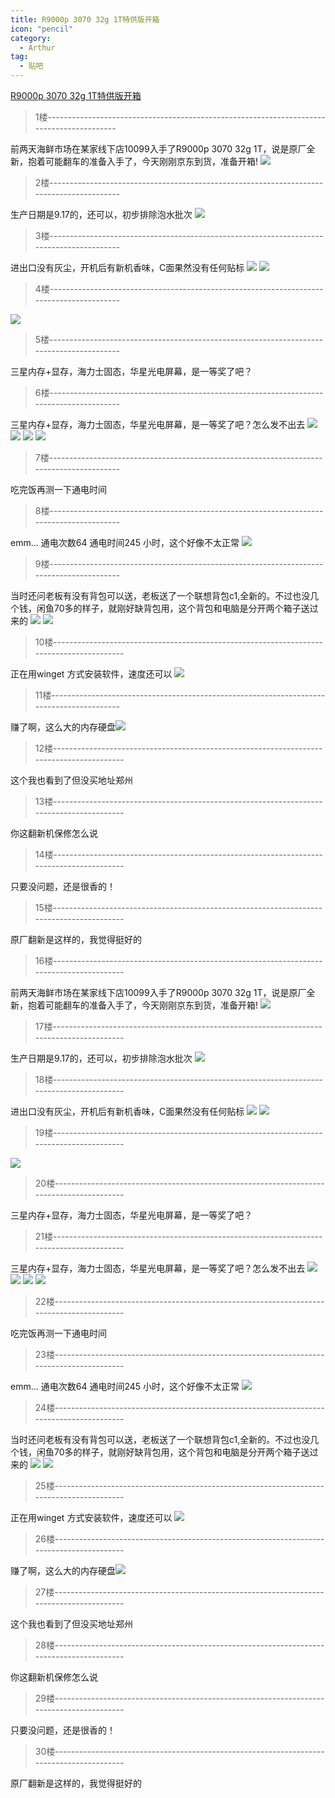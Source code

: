 ```yaml
---
title: R9000p 3070 32g 1T特供版开箱
icon: "pencil"
category:
  - Arthur
tag:
  - 贴吧
---
```


[R9000p 3070 32g 1T特供版开箱](https://tieba.baidu.com/p/7557942168?pid=141478424389&cid=0#141478424389)


>1楼-----------------------------------------------------------------------------------------

前两天海鲜市场在某家线下店10099入手了R9000p 3070 32g 1T，说是原厂全新，抱着可能翻车的准备入手了，今天刚刚京东到货，准备开箱!
![](https://pan.4a1801.life/d/Onedrive-4A1801/%E4%B8%AA%E4%BA%BA%E5%BB%BA%E7%AB%99/assets/Tieba/e61b0ef41bd5ad6e3ec332fedccb39dbb6fd3ce8.jpg)

>2楼-----------------------------------------------------------------------------------------

生产日期是9.17的，还可以，初步排除泡水批次
![](https://pan.4a1801.life/d/Onedrive-4A1801/%E4%B8%AA%E4%BA%BA%E5%BB%BA%E7%AB%99/assets/Tieba/994bd11373f08202a6a2c72b16fbfbedab641bf6.jpg)

>3楼-----------------------------------------------------------------------------------------

进出口没有灰尘，开机后有新机香味，C面果然没有任何贴标
![](https://pan.4a1801.life/d/Onedrive-4A1801/%E4%B8%AA%E4%BA%BA%E5%BB%BA%E7%AB%99/assets/Tieba/c91f4134970a304e76e17e1194c8a786c8175c1e.jpg)
![](https://pan.4a1801.life/d/Onedrive-4A1801/%E4%B8%AA%E4%BA%BA%E5%BB%BA%E7%AB%99/assets/Tieba/c61fbe096b63f6243f776f17da44ebf81a4ca3f8.jpg)

>4楼-----------------------------------------------------------------------------------------

![](https://pan.4a1801.life/d/Onedrive-4A1801/%E4%B8%AA%E4%BA%BA%E5%BB%BA%E7%AB%99/assets/Tieba/29950a7b02087bf4b5d28e02b7d3572c11dfcf24.jpg)

>5楼-----------------------------------------------------------------------------------------

三星内存+显存，海力士固态，华星光电屏幕，是一等奖了吧？

>6楼-----------------------------------------------------------------------------------------

三星内存+显存，海力士固态，华星光电屏幕，是一等奖了吧？怎么发不出去
![](https://pan.4a1801.life/d/Onedrive-4A1801/%E4%B8%AA%E4%BA%BA%E5%BB%BA%E7%AB%99/assets/Tieba/b68ba61ea8d3fd1f810af42e6d4e251f95ca5fa7.jpg)
![](https://pan.4a1801.life/d/Onedrive-4A1801/%E4%B8%AA%E4%BA%BA%E5%BB%BA%E7%AB%99/assets/Tieba/38338744ebf81a4cb92a3522922a6059242da6c6.jpg)
![](https://pan.4a1801.life/d/Onedrive-4A1801/%E4%B8%AA%E4%BA%BA%E5%BB%BA%E7%AB%99/assets/Tieba/47f082025aafa40fb5c598c9f664034f78f019a7.jpg)
![](https://pan.4a1801.life/d/Onedrive-4A1801/%E4%B8%AA%E4%BA%BA%E5%BB%BA%E7%AB%99/assets/Tieba/be82b9014a90f60361b2ca536412b31bb051eda0.jpg)

>7楼-----------------------------------------------------------------------------------------

吃完饭再测一下通电时间

>8楼-----------------------------------------------------------------------------------------

emm... 通电次数64 通电时间245 小时，这个好像不太正常
![](https://pan.4a1801.life/d/Onedrive-4A1801/%E4%B8%AA%E4%BA%BA%E5%BB%BA%E7%AB%99/assets/Tieba/3d24ab18972bd407db8885e926899e510fb30953.jpg)

>9楼-----------------------------------------------------------------------------------------

当时还问老板有没有背包可以送，老板送了一个联想背包c1,全新的。不过也没几个钱，闲鱼70多的样子，就刚好缺背包用，这个背包和电脑是分开两个箱子送过来的
![](https://pan.4a1801.life/d/Onedrive-4A1801/%E4%B8%AA%E4%BA%BA%E5%BB%BA%E7%AB%99/assets/Tieba/4ff40ad162d9f2d39548fd04ecec8a136227cc85.jpg)
![](https://pan.4a1801.life/d/Onedrive-4A1801/%E4%B8%AA%E4%BA%BA%E5%BB%BA%E7%AB%99/assets/Tieba/7b4a20a4462309f7d92cfb062f0e0cf3d7cad667.jpg)

>10楼-----------------------------------------------------------------------------------------

正在用winget 方式安装软件，速度还可以
![](https://pan.4a1801.life/d/Onedrive-4A1801/%E4%B8%AA%E4%BA%BA%E5%BB%BA%E7%AB%99/assets/Tieba/5f63f6246b600c33d2c28fdc474c510fd9f9a16f.jpg)

>11楼-----------------------------------------------------------------------------------------

赚了啊，这么大的内存硬盘![](https://pan.4a1801.life/d/Onedrive-4A1801/%E4%B8%AA%E4%BA%BA%E5%BB%BA%E7%AB%99/assets/Tieba/image_emoticon2.png)

>12楼-----------------------------------------------------------------------------------------

这个我也看到了但没买地址郑州

>13楼-----------------------------------------------------------------------------------------

你这翻新机保修怎么说

>14楼-----------------------------------------------------------------------------------------

只要没问题，还是很香的！

>15楼-----------------------------------------------------------------------------------------

原厂翻新是这样的，我觉得挺好的

>16楼-----------------------------------------------------------------------------------------

前两天海鲜市场在某家线下店10099入手了R9000p 3070 32g 1T，说是原厂全新，抱着可能翻车的准备入手了，今天刚刚京东到货，准备开箱!
![](https://pan.4a1801.life/d/Onedrive-4A1801/%E4%B8%AA%E4%BA%BA%E5%BB%BA%E7%AB%99/assets/Tieba/e61b0ef41bd5ad6e3ec332fedccb39dbb6fd3ce8.jpg)

>17楼-----------------------------------------------------------------------------------------

生产日期是9.17的，还可以，初步排除泡水批次
![](https://pan.4a1801.life/d/Onedrive-4A1801/%E4%B8%AA%E4%BA%BA%E5%BB%BA%E7%AB%99/assets/Tieba/994bd11373f08202a6a2c72b16fbfbedab641bf6.jpg)

>18楼-----------------------------------------------------------------------------------------

进出口没有灰尘，开机后有新机香味，C面果然没有任何贴标
![](https://pan.4a1801.life/d/Onedrive-4A1801/%E4%B8%AA%E4%BA%BA%E5%BB%BA%E7%AB%99/assets/Tieba/c91f4134970a304e76e17e1194c8a786c8175c1e.jpg)
![](https://pan.4a1801.life/d/Onedrive-4A1801/%E4%B8%AA%E4%BA%BA%E5%BB%BA%E7%AB%99/assets/Tieba/c61fbe096b63f6243f776f17da44ebf81a4ca3f8.jpg)

>19楼-----------------------------------------------------------------------------------------

![](https://pan.4a1801.life/d/Onedrive-4A1801/%E4%B8%AA%E4%BA%BA%E5%BB%BA%E7%AB%99/assets/Tieba/29950a7b02087bf4b5d28e02b7d3572c11dfcf24.jpg)

>20楼-----------------------------------------------------------------------------------------

三星内存+显存，海力士固态，华星光电屏幕，是一等奖了吧？

>21楼-----------------------------------------------------------------------------------------

三星内存+显存，海力士固态，华星光电屏幕，是一等奖了吧？怎么发不出去
![](https://pan.4a1801.life/d/Onedrive-4A1801/%E4%B8%AA%E4%BA%BA%E5%BB%BA%E7%AB%99/assets/Tieba/b68ba61ea8d3fd1f810af42e6d4e251f95ca5fa7.jpg)
![](https://pan.4a1801.life/d/Onedrive-4A1801/%E4%B8%AA%E4%BA%BA%E5%BB%BA%E7%AB%99/assets/Tieba/38338744ebf81a4cb92a3522922a6059242da6c6.jpg)
![](https://pan.4a1801.life/d/Onedrive-4A1801/%E4%B8%AA%E4%BA%BA%E5%BB%BA%E7%AB%99/assets/Tieba/47f082025aafa40fb5c598c9f664034f78f019a7.jpg)
![](https://pan.4a1801.life/d/Onedrive-4A1801/%E4%B8%AA%E4%BA%BA%E5%BB%BA%E7%AB%99/assets/Tieba/be82b9014a90f60361b2ca536412b31bb051eda0.jpg)

>22楼-----------------------------------------------------------------------------------------

吃完饭再测一下通电时间

>23楼-----------------------------------------------------------------------------------------

emm... 通电次数64 通电时间245 小时，这个好像不太正常
![](https://pan.4a1801.life/d/Onedrive-4A1801/%E4%B8%AA%E4%BA%BA%E5%BB%BA%E7%AB%99/assets/Tieba/3d24ab18972bd407db8885e926899e510fb30953.jpg)

>24楼-----------------------------------------------------------------------------------------

当时还问老板有没有背包可以送，老板送了一个联想背包c1,全新的。不过也没几个钱，闲鱼70多的样子，就刚好缺背包用，这个背包和电脑是分开两个箱子送过来的
![](https://pan.4a1801.life/d/Onedrive-4A1801/%E4%B8%AA%E4%BA%BA%E5%BB%BA%E7%AB%99/assets/Tieba/4ff40ad162d9f2d39548fd04ecec8a136227cc85.jpg)
![](https://pan.4a1801.life/d/Onedrive-4A1801/%E4%B8%AA%E4%BA%BA%E5%BB%BA%E7%AB%99/assets/Tieba/7b4a20a4462309f7d92cfb062f0e0cf3d7cad667.jpg)

>25楼-----------------------------------------------------------------------------------------

正在用winget 方式安装软件，速度还可以
![](https://pan.4a1801.life/d/Onedrive-4A1801/%E4%B8%AA%E4%BA%BA%E5%BB%BA%E7%AB%99/assets/Tieba/5f63f6246b600c33d2c28fdc474c510fd9f9a16f.jpg)

>26楼-----------------------------------------------------------------------------------------

赚了啊，这么大的内存硬盘![](https://pan.4a1801.life/d/Onedrive-4A1801/%E4%B8%AA%E4%BA%BA%E5%BB%BA%E7%AB%99/assets/Tieba/image_emoticon2.png)

>27楼-----------------------------------------------------------------------------------------

这个我也看到了但没买地址郑州

>28楼-----------------------------------------------------------------------------------------

你这翻新机保修怎么说

>29楼-----------------------------------------------------------------------------------------

只要没问题，还是很香的！

>30楼-----------------------------------------------------------------------------------------

原厂翻新是这样的，我觉得挺好的
